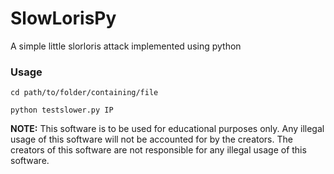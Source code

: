 # SlowLorisPy
<p>A simple little slorloris attack implemented using python</p>

### Usage
```
cd path/to/folder/containing/file
```

```
python testslower.py IP
```

<b>NOTE:</b> This software is to be used for educational purposes only. Any illegal usage of this software will not be accounted for by the creators. The creators of this software are not responsible for any illegal usage of this software.
